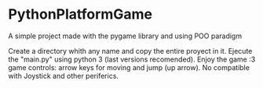 # PythonPlatformGame
A simple project made with the pygame library and using POO paradigm

Create a directory whith any name and copy the entire proyect in it. Ejecute the "main.py" using python 3 (last versions recomended). Enjoy the game :3
game controls: arrow keys for moving and jump (up arrow). No compatible with Joystick and other periferics.
